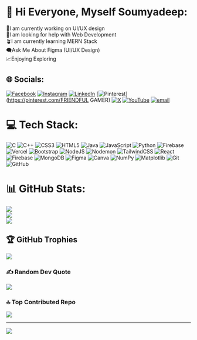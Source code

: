 # 💫 Hi Everyone, Myself Soumyadeep:
🔭I am currently working on UI/UX design<br>🤝I am looking for help with Web Development<br>🪴I am currently learning MERN Stack<br>🗨️Ask Me About Figma (UI/UX Design)<br>📈Enjoying Exploring<br>


## 🌐 Socials:
[![Facebook](https://img.shields.io/badge/Facebook-%231877F2.svg?logo=Facebook&logoColor=white)](https://www.facebook.com/profile.php?id=100006246848717) [![Instagram](https://img.shields.io/badge/Instagram-%23E4405F.svg?logo=Instagram&logoColor=white)](https://instagram.com/_mainly_soumya_11_) [![LinkedIn](https://img.shields.io/badge/LinkedIn-%230077B5.svg?logo=linkedin&logoColor=white)](https://www.linkedin.com/in/soumyadeep-kundu-26688b279) [![Pinterest](https://img.shields.io/badge/Pinterest-%23E60023.svg?logo=Pinterest&logoColor=white)](https://pinterest.com/FRIENDFUL GAMER) [![X](https://img.shields.io/badge/X-black.svg?logo=X&logoColor=white)](https://in.pinterest.com/friendfulg/) [![YouTube](https://img.shields.io/badge/YouTube-%23FF0000.svg?logo=YouTube&logoColor=white)](https://youtube.com/@@Soumyadeep03) [![email](https://img.shields.io/badge/Email-D14836?logo=gmail&logoColor=white)](mailto:kundusoumyadeep100@gmail.com) 

# 💻 Tech Stack:
![C](https://img.shields.io/badge/c-%2300599C.svg?style=for-the-badge&logo=c&logoColor=white) ![C++](https://img.shields.io/badge/c++-%2300599C.svg?style=for-the-badge&logo=c%2B%2B&logoColor=white) ![CSS3](https://img.shields.io/badge/css3-%231572B6.svg?style=for-the-badge&logo=css3&logoColor=white) ![HTML5](https://img.shields.io/badge/html5-%23E34F26.svg?style=for-the-badge&logo=html5&logoColor=white) ![Java](https://img.shields.io/badge/java-%23ED8B00.svg?style=for-the-badge&logo=openjdk&logoColor=white) ![JavaScript](https://img.shields.io/badge/javascript-%23323330.svg?style=for-the-badge&logo=javascript&logoColor=%23F7DF1E) ![Python](https://img.shields.io/badge/python-3670A0?style=for-the-badge&logo=python&logoColor=ffdd54) ![Firebase](https://img.shields.io/badge/firebase-%23039BE5.svg?style=for-the-badge&logo=firebase) ![Vercel](https://img.shields.io/badge/vercel-%23000000.svg?style=for-the-badge&logo=vercel&logoColor=white) ![Bootstrap](https://img.shields.io/badge/bootstrap-%238511FA.svg?style=for-the-badge&logo=bootstrap&logoColor=white) ![NodeJS](https://img.shields.io/badge/node.js-6DA55F?style=for-the-badge&logo=node.js&logoColor=white) ![Nodemon](https://img.shields.io/badge/NODEMON-%23323330.svg?style=for-the-badge&logo=nodemon&logoColor=%BBDEAD) ![TailwindCSS](https://img.shields.io/badge/tailwindcss-%2338B2AC.svg?style=for-the-badge&logo=tailwind-css&logoColor=white) ![React](https://img.shields.io/badge/react-%2320232a.svg?style=for-the-badge&logo=react&logoColor=%2361DAFB) ![Firebase](https://img.shields.io/badge/firebase-a08021?style=for-the-badge&logo=firebase&logoColor=ffcd34) ![MongoDB](https://img.shields.io/badge/MongoDB-%234ea94b.svg?style=for-the-badge&logo=mongodb&logoColor=white) ![Figma](https://img.shields.io/badge/figma-%23F24E1E.svg?style=for-the-badge&logo=figma&logoColor=white) ![Canva](https://img.shields.io/badge/Canva-%2300C4CC.svg?style=for-the-badge&logo=Canva&logoColor=white) ![NumPy](https://img.shields.io/badge/numpy-%23013243.svg?style=for-the-badge&logo=numpy&logoColor=white) ![Matplotlib](https://img.shields.io/badge/Matplotlib-%23ffffff.svg?style=for-the-badge&logo=Matplotlib&logoColor=black) ![Git](https://img.shields.io/badge/git-%23F05033.svg?style=for-the-badge&logo=git&logoColor=white) ![GitHub](https://img.shields.io/badge/github-%23121011.svg?style=for-the-badge&logo=github&logoColor=white)
# 📊 GitHub Stats:
![](https://github-readme-stats.vercel.app/api?username=CyberSoumya&theme=dark&hide_border=false&include_all_commits=false&count_private=false)<br/>
![](https://nirzak-streak-stats.vercel.app/?user=CyberSoumya&theme=dark&hide_border=false)<br/>
![](https://github-readme-stats.vercel.app/api/top-langs/?username=CyberSoumya&theme=dark&hide_border=false&include_all_commits=false&count_private=false&layout=compact)

## 🏆 GitHub Trophies
![](https://github-profile-trophy.vercel.app/?username=CyberSoumya&theme=radical&no-frame=false&no-bg=true&margin-w=4)

### ✍️ Random Dev Quote
![](https://quotes-github-readme.vercel.app/api?type=horizontal&theme=radical)

### 🔝 Top Contributed Repo
![](https://github-contributor-stats.vercel.app/api?username=CyberSoumya&limit=5&theme=dark&combine_all_yearly_contributions=true)

---
[![](https://visitcount.itsvg.in/api?id=CyberSoumya&icon=0&color=0)](https://visitcount.itsvg.in)

<!-- Proudly created with GPRM ( https://gprm.itsvg.in ) -->
